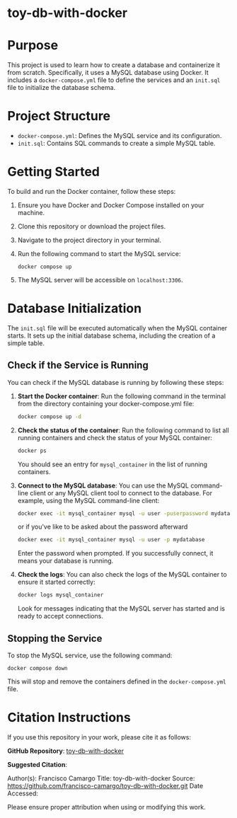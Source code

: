 toy-db-with-docker
==================

# Purpose

This project is used to learn how to create a database and containerize it from scratch. Specifically, it uses a MySQL database using Docker. It includes a `docker-compose.yml` file to define the services and an `init.sql` file to initialize the database schema.

# Project Structure

- `docker-compose.yml`: Defines the MySQL service and its configuration.
- `init.sql`: Contains SQL commands to create a simple MySQL table.

# Getting Started

To build and run the Docker container, follow these steps:

1. Ensure you have Docker and Docker Compose installed on your machine.
2. Clone this repository or download the project files.
3. Navigate to the project directory in your terminal.
4. Run the following command to start the MySQL service:

   ```
   docker compose up
   ```
5. The MySQL server will be accessible on `localhost:3306`.

# Database Initialization

The `init.sql` file will be executed automatically when the MySQL container starts. It sets up the initial database schema, including the creation of a simple table.

## Check if the Service is Running

You can check if the MySQL database is running by following these steps:

1. **Start the Docker container**:
   Run the following command in the terminal from the directory containing your docker-compose.yml file:

   ```sh
   docker compose up -d
   ```

2. **Check the status of the container**:
   Run the following command to list all running containers and check the status of your MySQL container:

   ```sh
   docker ps
   ```

   You should see an entry for `mysql_container` in the list of running containers.

3. **Connect to the MySQL database**:
   You can use the MySQL command-line client or any MySQL client tool to connect to the database. For example, using the MySQL command-line client:

   ```sh
   docker exec -it mysql_container mysql -u user -puserpassword mydatabase
   ```

   or if you've like to be asked about the password afterward

   ```sh
   docker exec -it mysql_container mysql -u user -p mydatabase
   ```

   Enter the password when prompted. If you successfully connect, it means your database is running.

4. **Check the logs**:
   You can also check the logs of the MySQL container to ensure it started correctly:

   ```sh
   docker logs mysql_container
   ```

   Look for messages indicating that the MySQL server has started and is ready to accept connections.

## Stopping the Service

To stop the MySQL service, use the following command:

```
docker compose down
```

This will stop and remove the containers defined in the `docker-compose.yml` file.

# Citation Instructions

If you use this repository in your work, please cite it as follows:

**GitHub Repository**: [toy-db-with-docker](https://github.com/francisco-camargo/toy-db-with-docker.git)

**Suggested Citation**:

Author(s): Francisco Camargo
Title: toy-db-with-docker
Source: https://github.com/francisco-camargo/toy-db-with-docker.git
Date Accessed:

Please ensure proper attribution when using or modifying this work.
